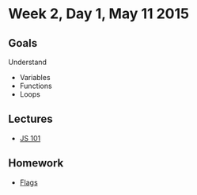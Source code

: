 # Week 2, Day 1, May 11 2015

## Goals

Understand

- Variables
- Functions
- Loops

## Lectures

- [JS 101](https://github.com/tiy-durham-fe-cohort4/resources/blob/master/lessons/js-101.md)


## Homework

- [Flags](https://github.com/tiy-durham-fe-cohort4/resources/blob/master/assignments/flags.md)
